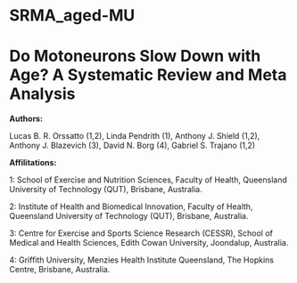 # SRMA_aged-MU

# Do Motoneurons Slow Down with Age? A Systematic Review and Meta Analysis

**Authors:**

Lucas B. R. Orssatto (1,2), Linda Pendrith (1), Anthony J. Shield (1,2), Anthony J. Blazevich (3), David N. Borg (4), Gabriel S. Trajano (1,2)

**Affilitations:**

1: School of Exercise and Nutrition Sciences, Faculty of Health, Queensland University of Technology (QUT), Brisbane, Australia.

2: Institute of Health and Biomedical Innovation, Faculty of Health, Queensland University of Technology (QUT), Brisbane, Australia.

3: Centre for Exercise and Sports Science Research (CESSR), School of Medical and Health Sciences, Edith Cowan University, Joondalup, Australia.

4: Griffith University, Menzies Health Institute Queensland, The Hopkins Centre, Brisbane, Australia. 

